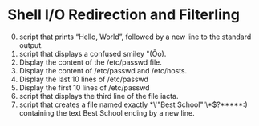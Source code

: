 # Shell I/O Redirection and Filterling
0. script that prints “Hello, World”, followed by a new line to the standard output.
1. script that displays a confused smiley "(Ôo).
2. Display the content of the /etc/passwd file.
3. Display the content of /etc/passwd and /etc/hosts.
4. Display the last 10 lines of /etc/passwd
5. Display the first 10 lines of /etc/passwd
6. script that displays the third line of the file iacta.
7. script that creates a file named exactly \*\\'"Best School"\'\\*$\?\*\*\*\*\*:) containing the text Best School ending by a new line.
